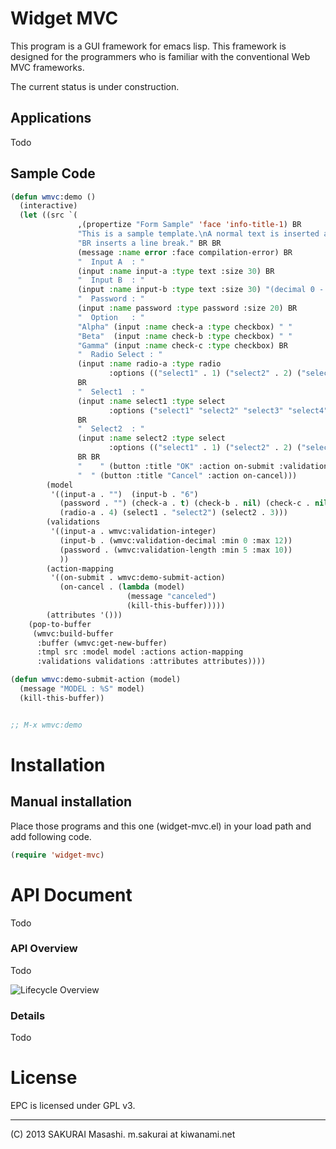 # Widget MVC

This program is a GUI framework for emacs lisp.
This framework is designed for the programmers who is familiar with the conventional Web MVC frameworks.

The current status is under construction.

## Applications

Todo

## Sample Code

```lisp
(defun wmvc:demo ()
  (interactive)
  (let ((src `(
               ,(propertize "Form Sample" 'face 'info-title-1) BR
               "This is a sample template.\nA normal text is inserted as is." BR
               "BR inserts a line break." BR BR
               (message :name error :face compilation-error) BR
               "  Input A  : "
               (input :name input-a :type text :size 30) BR
               "  Input B  : "
               (input :name input-b :type text :size 30) "(decimal 0 - 12)" BR
               "  Password : "
               (input :name password :type password :size 20) BR
               "  Option   : "
               "Alpha" (input :name check-a :type checkbox) " "
               "Beta"  (input :name check-b :type checkbox) " "
               "Gamma" (input :name check-c :type checkbox) BR
               "  Radio Select : " 
               (input :name radio-a :type radio
                      :options (("select1" . 1) ("select2" . 2) ("select3" . 3) ("select4" . 4)))
               BR
               "  Select1  : "
               (input :name select1 :type select 
                      :options ("select1" "select2" "select3" "select4"))
               BR
               "  Select2  : "
               (input :name select2 :type select 
                      :options (("select1" . 1) ("select2" . 2) ("select3" . 3) ("select4" . 4)))
               BR BR
               "    " (button :title "OK" :action on-submit :validation t)
               "  " (button :title "Cancel" :action on-cancel)))
        (model 
         '((input-a . "")  (input-b . "6")
           (password . "") (check-a . t) (check-b . nil) (check-c . nil)
           (radio-a . 4) (select1 . "select2") (select2 . 3)))
        (validations
         '((input-a . wmvc:validation-integer)
           (input-b . (wmvc:validation-decimal :min 0 :max 12))
           (password . (wmvc:validation-length :min 5 :max 10))
           ))
        (action-mapping 
         '((on-submit . wmvc:demo-submit-action)
           (on-cancel . (lambda (model) 
                          (message "canceled")
                          (kill-this-buffer)))))
        (attributes '()))
    (pop-to-buffer
     (wmvc:build-buffer 
      :buffer (wmvc:get-new-buffer)
      :tmpl src :model model :actions action-mapping
      :validations validations :attributes attributes))))

(defun wmvc:demo-submit-action (model)
  (message "MODEL : %S" model)
  (kill-this-buffer))


;; M-x wmvc:demo
```

# Installation

## Manual installation

Place those programs and this one (widget-mvc.el) in your load path and add following code.

```lisp
(require 'widget-mvc)
```

# API Document

Todo

### API Overview

Todo

![Lifecycle Overview](https://cacoo.com/diagrams/O42ZDzbVzZx31o7e-EFE0F.png)

### Details

Todo

# License

EPC is licensed under GPL v3.

----
(C) 2013 SAKURAI Masashi. m.sakurai at kiwanami.net

